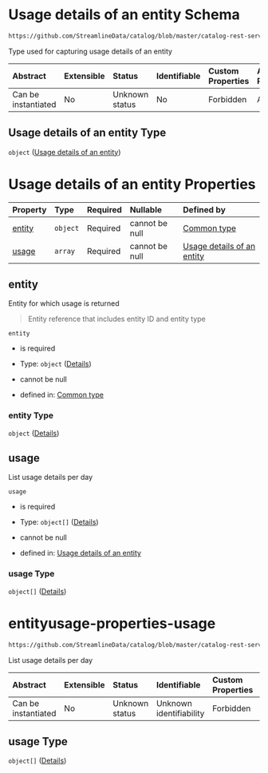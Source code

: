 # Usage details of an entity Schema

```txt
https://github.com/StreamlineData/catalog/blob/master/catalog-rest-service/src/main/resources/json/schema/type/entityUsage.json
```

Type used for capturing usage details of an entity

| Abstract            | Extensible | Status         | Identifiable | Custom Properties | Additional Properties | Access Restrictions | Defined In                                                              |
| :------------------ | :--------- | :------------- | :----------- | :---------------- | :-------------------- | :------------------ | :---------------------------------------------------------------------- |
| Can be instantiated | No         | Unknown status | No           | Forbidden         | Allowed               | none                | [entityUsage.json](https://github.com/StreamlineData/catalog/blob/master/catalog-rest-service/src/main/resources/json/schema/type/entityUsage.json "open original schema") |

## Usage details of an entity Type

`object` ([Usage details of an entity](entityusage.md))

# Usage details of an entity Properties

| Property          | Type     | Required | Nullable       | Defined by                                                                                                                                                                                                               |
| :---------------- | :------- | :------- | :------------- | :----------------------------------------------------------------------------------------------------------------------------------------------------------------------------------------------------------------------- |
| [entity](#entity) | `object` | Required | cannot be null | [Common type](../Types/common.md#common-definitions-entityreference) |
| [usage](#usage)   | `array`  | Required | cannot be null | [Usage details of an entity](#entityusage-properties-usage "https://github.com/StreamlineData/catalog/blob/master/catalog-rest-service/src/main/resources/json/schema/type/entityUsage.json#/properties/usage")        |

## entity

Entity for which usage is returned

> Entity reference that includes entity ID and entity type

`entity`

*   is required

*   Type: `object` ([Details](common-definitions-entityreference.md))

*   cannot be null

*   defined in: [Common type](../Types/common.md#common-definitions-entityreference)

### entity Type

`object` ([Details](common-definitions-entityreference.md))

## usage

List usage details per day

`usage`

*   is required

*   Type: `object[]` ([Details](common-definitions-usagedetails.md))

*   cannot be null

*   defined in: [Usage details of an entity](#entityusage-properties-usage "https://github.com/StreamlineData/catalog/blob/master/catalog-rest-service/src/main/resources/json/schema/type/entityUsage.json#/properties/usage")

### usage Type

`object[]` ([Details](common-definitions-usagedetails.md))
# entityusage-properties-usage

```txt
https://github.com/StreamlineData/catalog/blob/master/catalog-rest-service/src/main/resources/json/schema/type/entityUsage.json#/properties/usage
```

List usage details per day

| Abstract            | Extensible | Status         | Identifiable            | Custom Properties | Additional Properties | Access Restrictions | Defined In                                                               |
| :------------------ | :--------- | :------------- | :---------------------- | :---------------- | :-------------------- | :------------------ | :----------------------------------------------------------------------- |
| Can be instantiated | No         | Unknown status | Unknown identifiability | Forbidden         | Allowed               | none                | [entityUsage.json*](https://github.com/StreamlineData/catalog/blob/master/catalog-rest-service/src/main/resources/json/schema/type/entityUsage.json "open original schema") |

## usage Type

`object[]` ([Details](common-definitions-usagedetails.md))
